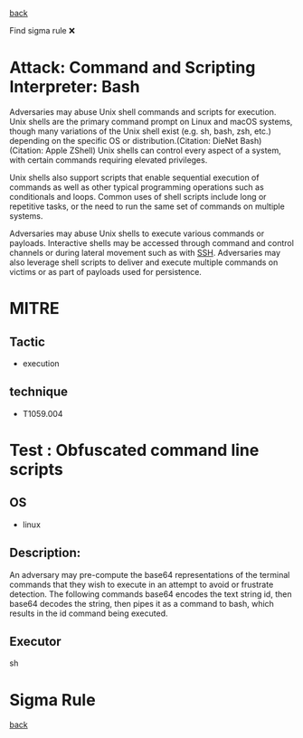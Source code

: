 
[back](../index.md)

Find sigma rule :x: 

# Attack: Command and Scripting Interpreter: Bash 

Adversaries may abuse Unix shell commands and scripts for execution. Unix shells are the primary command prompt on Linux and macOS systems, though many variations of the Unix shell exist (e.g. sh, bash, zsh, etc.) depending on the specific OS or distribution.(Citation: DieNet Bash)(Citation: Apple ZShell) Unix shells can control every aspect of a system, with certain commands requiring elevated privileges.

Unix shells also support scripts that enable sequential execution of commands as well as other typical programming operations such as conditionals and loops. Common uses of shell scripts include long or repetitive tasks, or the need to run the same set of commands on multiple systems.

Adversaries may abuse Unix shells to execute various commands or payloads. Interactive shells may be accessed through command and control channels or during lateral movement such as with [SSH](https://attack.mitre.org/techniques/T1021/004). Adversaries may also leverage shell scripts to deliver and execute multiple commands on victims or as part of payloads used for persistence.

# MITRE
## Tactic
  - execution


## technique
  - T1059.004


# Test : Obfuscated command line scripts
## OS
  - linux


## Description:
An adversary may pre-compute the base64 representations of the terminal commands that they wish to execute in an attempt to avoid or frustrate detection. The following commands base64 encodes the text string id, then base64 decodes the string, then pipes it as a command to bash, which results in the id command being executed.


## Executor
sh

# Sigma Rule


[back](../index.md)
